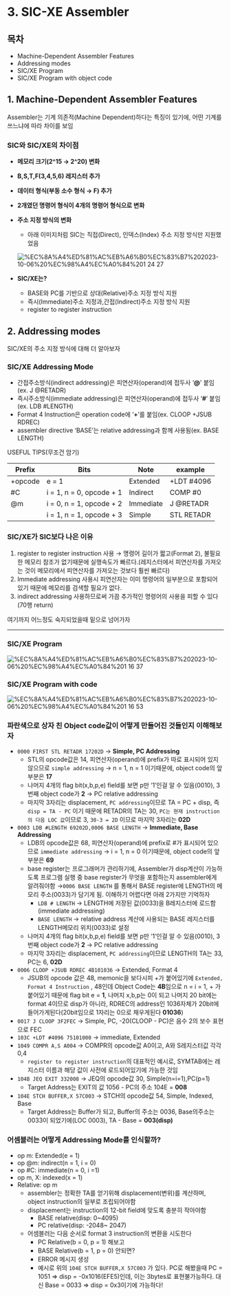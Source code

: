 # 3. SIC-XE Assembler

## 목차

- Machine-Dependent Assembler Features
- Addressing modes
- SIC/XE Program
- SIC/XE Program with object code

## 1. Machine-Dependent Assembler Features

Assembler는 기계 의존적(Machine Dependent)하다는 특징이 있기에, 어떤 기계를 쓰느냐에 따라 차이를 보임

### SIC와 SIC/XE의 차이점

- **메모리 크기(2^15 → 2^20) 변화**
- **B,S,T,F(3,4,5,6) 레지스터 추가**
- **데이터 형식(부동 소수 형식 → F) 추가**
- **2개였던 명령어 형식이 4개의 명령어 형식으로 변화**
- **주소 지정 방식의 변화**
    - 아래 이미지처럼 SIC는 직접(Direct), 인덱스(Index) 주소 지정 방식만 지원했었음
    
  ![%EC%8A%A4%ED%81%AC%EB%A6%B0%EC%83%B7%202023-10-06%20%EC%98%A4%EC%A0%84%201 24 27](https://github.com/puretension/Univ_Study_Repo/assets/106448279/3b1d8994-3d0f-4296-a0c0-9166ef8849b2)
- **SIC/XE는?**
  - BASE와 PC를 기반으로 상대(Relative)주소 지정 방식 지원
  - 즉시(Immediate)주소 지정과,간접(Indirect)주소 지정 방식 지원
  - register to register instruction

## 2. Addressing modes

SIC/XE의 주소 지정 방식에 대해 더 알아보자

### SIC/XE Addressing Mode

- 간접주소방식(indirect addressing)은 피연산자(operand)에 접두사 ‘**@**’ 붙임(ex. J @RETADR)
- 즉시주소방식(immediate addressing)은 피연산자(operand)에 접두사 ‘**#**’ 붙임(ex. LDB #LENGTH)
- Format 4 Instruction은 operation code에  ‘**+**’를 붙임(ex. CLOOP +JSUB RDREC)
- assembler directive ‘BASE’는 relative addressing과 함께 사용됨(ex. BASE LENGTH)

USEFUL TIPS(무조건 암기)

| Prefix | Bits | Note | example |
| --- | --- | --- | --- |
| +opcode | e = 1 | Extended | +LDT #4096 |
| #C  | i = 1, n = 0, opcode + 1 | Indirect | COMP #0 |
| @m | i = 0, n = 1, opcode + 2 | Immediate | J @RETADR |
|  | i = 1, n = 1, opcode + 3 | Simple | STL RETADR |

### SIC/XE가 SIC보다 나은 이유

1. register to register instruction 사용 → 명령어 길이가 짧고(Format 2), 불필요한 메모리 참조가 없기때문에 실행속도가 빠르다.(레지스터에서 피연산자를 가져오는 것이 메모리에서 피연산자를 가져오는 것보다 훨씬 빠르다)
2. Immediate addressing 사용시 피연산자는 이미 명령어의 일부분으로 포함되어 있기 때문에 메모리를 검색할 필요가 없다.
3. indirect addressing 사용하므로써 가끔 추가적인 명령어의 사용을 피할 수 있다(70행 return)

여기까지 어느정도 숙지되었을때 밑으로 넘어가자

---

### SIC/XE Program

![%EC%8A%A4%ED%81%AC%EB%A6%B0%EC%83%B7%202023-10-06%20%EC%98%A4%EC%A0%84%201 16 37](https://github.com/puretension/Univ_Study_Repo/assets/106448279/2f3c6c2c-1000-4c50-96ca-d094e83b1e70)
### SIC/XE Program with code

![%EC%8A%A4%ED%81%AC%EB%A6%B0%EC%83%B7%202023-10-06%20%EC%98%A4%EC%A0%84%201 16 53](https://github.com/puretension/Univ_Study_Repo/assets/106448279/34a6df80-b89c-4b59-8b06-21ec8e3e83ff)

### 파란색으로 상자 친 Object code값이 어떻게 만들어진 것들인지 이해해보자

- `0000 FIRST STL RETADR 17202D` → **Simple, PC Addressing**
    - STL의 opcode값은 14, 피연산자(operand)에 prefix가 따로 표시되어 있지 않으므로 `simple addressing` → n = 1, n = 1 이기때문에, object code의 앞부분은 **17**
    - 나머지 4개의 flag bit(x,b,p,e) field를 보면 p만 ‘1’인걸 알 수 있음(0010), 3번째 object code가 **2** → PC relative addressing
    - 마지막 3자리는 displacement, `PC addressing`이므로 TA = PC + disp, 즉 `disp = TA - PC` 이기 때문에 RETADR의 TA는 30, `PC는 현재 instruction의 다음 LOC 값`이므로 3, `30-3 = 2D` 이므로 마지막 3자리는 **02D**
- `0003 LDB #LENGTH 69202D,0006 BASE LENGTH` → **Immediate, Base Addressing**
    - LDB의 opcode값은 68, 피연산자(operand)에 prefix로 #가 표시되어 있으므로 `immediate addressing` → i = 1, n = 0 이기때문에, object code의 앞부분은 **69**
    - base register는 프로그래머가 관리하기에, Assembler가 disp계산이 가능하도록 프로그램 실행 중 base register가 무엇을 포함하는지 assembler에게 알려줘야함 →`0006 BASE LENGTH` 를 통해서 BASE register에 LENGTH의 메모리 주소(0033)가 담기게 됨. 이해하기 어렵다면 아래 2가지만 기억하자
        - `LDB # LENGTH` → LENGTH에 저장된 값(0033)을 B레지스터에 로드함(immediate addressing)
        - `BASE LENGTH`  → relative address 계산에 사용되는 BASE 레지스터를 LENGTH메모리 위치(0033)로 설정
    - 나머지 4개의 flag bit(x,b,p,e) field를 보면 p만 ‘1’인걸 알 수 있음(0010), 3번째 object code가 **2** → PC relative addressing
    - 마지막 3자리는 displacement, `PC addressing`이므로 LENGTH의 TA는 33, PC는 6, **02D**
- `0006 CLOOP +JSUB RDREC 4B101036` → Extended, Format 4
    - JSUB의 opcode 값은 48, memonic을 보다시피 +가 붙어있기에 `Extended, Format 4 Instruction` , 48인데 Object Code는 **4B**임으로 n = i = 1, + 가 붙어있기 때문에 flag bit e = **1**, 나머지 x,b,p는 0이 되고 나머지 20 bit에는 format 4이므로 disp가 아니라, RDREC의 address인 1036자체가 20bit에 들어가게된다(20bit임으로 1자리는 0으로 채우게된다 **01036**)
- `0017 J CLOOP 3F2FEC` → Simple, PC, -20(CLOOP - PC)은 음수 2의 보수 표현으로 FEC
- `103C +LDT #4096 75101000` → immediate, Extended
- `1049 COMPR A,S A004`  → COMPR의 opcode값 A0이고, A와 S레지스터값 각각 0,4
    - `register to register instruction`의 대표적인 예시로, SYMTAB에는 레지스터 이름과 해당 값이 사전에 로드되어있기에 가능한 것임
- `104B JEQ EXIT 332008` → JEQ의 opcode값 30, Simple(n=i=1),PC(p=1)
    - Target Address는 EXIT의 값 1056 - PC의 주소 104E = **008**
- `104E STCH BUFFER,X 57C003` → STCH의 opcode값 54, Simple, Indexed, Base
    - Target Address는 Buffer가 되고, Buffer의 주소는 0036, Base의주소는 0033이 되었기에(LOC 0003),  TA - Base = **003(disp)**
    

### **어셈블러는 어떻게 Addressing Mode를 인식할까?**

- op m: Extended(e = 1)
- op @m: indirect(n = 1, i = 0)
- op #C: immediate(n = 0, i =1)
- op m, X: indexed(x = 1)
- Relative: op m
    - assembler는 정확한 TA를 얻기위해 displacement(변위)를 계산하며, object instruction의 일부로 조립되어야함
    - displacement는 instruction의 12-bit field에 맞도록 충분히 작아야함
        - BASE relative(disp: 0~4095)
        - PC relative(disp: -2048~ 2047)
    - 어셈블러는 다음 순서로 format 3 instruction의 변환을 시도한다
        - PC Relative(b = 0, p = 1) 해보고
        - BASE Relative(b = 1, p = 0) 안되면?
        - ERROR 메시지 생성
        - 예시로 위의 `104E STCH BUFFER,X 57C003` 가 있다. PC로 해봤을때 PC = 1051 ⇒ disp = -0x1016(EFE5)인데, 이는 3bytes로 표현불가능하다. 대신 Base = 0033 ⇒ disp = 0x3이기에 가능하다!
